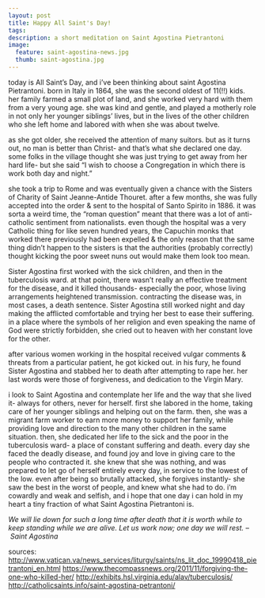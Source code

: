 ```yaml
---
layout: post
title: Happy All Saint's Day!
tags:
description: a short meditation on Saint Agostina Pietrantoni
image:
  feature: saint-agostina-news.jpg
  thumb: saint-agostina.jpg
---
```



today is All Saint’s Day, and i’ve been thinking about saint Agostina Pietrantoni. born in Italy in 1864, she was the second oldest of 11(!!) kids. her family farmed a small plot of land, and she worked very hard with them from a very young age. she was kind and gentle, and played a motherly role in not only her younger siblings’ lives, but in the lives of the other children who she left home and labored with when she was about twelve.

as she got older, she received the attention of many suitors. but as it turns out, no man is better than Christ- and that’s what she declared one day. some folks in the village thought she was just trying to get away from her hard life- but she said “I wish to choose a Congregation in which there is work both day and night.”

she took a trip to Rome and was eventually given a chance with the Sisters of Charity of Saint Jeanne-Antide Thouret. after a few months, she was fully accepted into the order & sent to the hospital of Santo Spirito in 1886. it was sorta a weird time, the “roman question” meant that there was a lot of anti-catholic sentiment from nationalists. even though the hospital was a very Catholic thing for like seven hundred years, the Capuchin monks that worked there previously had been expelled & the only reason that the same thing didn’t happen to the sisters is that the authorities (probably correctly) thought kicking the poor sweet nuns out would make them look too mean.

Sister Agostina first worked with the sick children, and then in the tuberculosis ward. at that point, there wasn’t really an effective treatment for the disease, and it killed thousands- especially the poor, whose living arrangements heightened transmission. contracting the disease was, in most cases, a death sentence. Sister Agostina still worked night and day making the afflicted comfortable and trying her best to ease their suffering. in a place where the symbols of her religion and even speaking the name of God were strictly forbidden, she cried out to heaven with her constant love for the other.

after various women working in the hospital received vulgar comments & threats from a particular patient, he got kicked out. in his fury, he found Sister Agostina and stabbed her to death after attempting to rape her. her last words were those of forgiveness, and dedication to the Virgin Mary.

i look to Saint Agostina and contemplate her life and the way that she lived it- always for others, never for herself. first she labored in the home, taking care of her younger siblings and helping out on the farm. then, she was a migrant farm worker to earn more money to support her family, while providing love and direction to the many other children in the same situation. then, she dedicated her life to the sick and the poor in the tuberculosis ward- a place of constant suffering and death. every day she faced the deadly disease, and found joy and love in giving care to the people who contracted it. she knew that she was nothing, and was prepared to let go of herself entirely every day, in service to the lowest of the low. even after being so brutally attacked, she forgives instantly- she saw the best in the worst of people, and knew what she had to do. i’m cowardly and weak and selfish, and i hope that one day i can hold in my heart a tiny fraction of what Saint Agostina Pietrantoni is.

_We will lie down for such a long time after death that it is worth while to keep standing while we are alive. Let us work now; one day we will rest. – Saint Agostina_

sources:
http://www.vatican.va/news_services/liturgy/saints/ns_lit_doc_19990418_pietrantoni_en.html
https://www.thecompassnews.org/2011/11/forgiving-the-one-who-killed-her/
http://exhibits.hsl.virginia.edu/alav/tuberculosis/
http://catholicsaints.info/saint-agostina-petrantoni/
